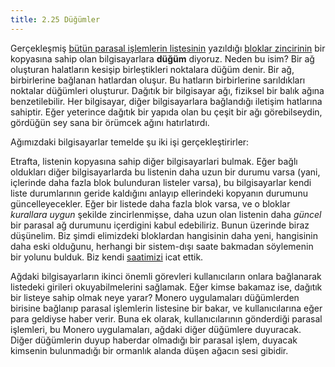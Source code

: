 ```yaml
---
title: 2.25 Düğümler
---
```


Gerçekleşmiş [bütün parasal işlemlerin
listesinin](2.10_money_ledger.md) yazıldığı [bloklar
zincirinin](2.11_blockchain.md) bir kopyasına sahip olan
bilgisayarlara **düğüm** diyoruz.  Neden bu isim?  Bir ağ oluşturan
halatların kesişip birleştikleri noktalara düğüm denir.  Bir ağ,
birbirlerine bağlanan hatlardan oluşur.  Bu hatların birbirlerine
sarıldıkları noktalar düğümleri oluşturur.  Dağıtık bir bilgisayar
ağı, fiziksel bir balık ağına benzetilebilir.  Her bilgisayar, diğer
bilgisayarlara bağlandığı iletişim hatlarına sahiptir.  Eğer yeterince
dağıtık bir yapıda olan bu çeşit bir ağı görebilseydin, gördüğün sey
sana bir örümcek ağını hatırlatırdı.

Ağımızdaki bilgisayarlar temelde şu iki işi gerçekleştirirler:

Etrafta, listenin kopyasına sahip diğer bilgisayarlari bulmak.  Eğer
bağlı oldukları diğer bilgisayarlarda bu listenin daha uzun bir durumu
varsa (yani, içlerinde daha fazla blok bulunduran listeler varsa), bu
bilgisayarlar kendi liste durumlarının geride kaldığını anlayıp
ellerindeki kopyanın durumunu güncelleyecekler.  Eğer bir listede daha
fazla blok varsa, ve o bloklar *kurallara uygun* şekilde
zincirlenmişse, daha uzun olan listenin daha *güncel* bir parasal ağ
durumunu içerdigini kabul edebiliriz.  Bunun üzerinde biraz düşünelim.
Biz şimdi elimizdeki bloklardan hangisinin daha yeni, hangisinin daha
eski olduğunu, herhangi bir sistem-dışı saate bakmadan söylemenin bir
yolunu bulduk.  Biz kendi [saatimizi](2.26_clock.md) icat ettik.

Ağdaki bilgisayarların ikinci önemli görevleri kullanıcıların onlara
bağlanarak listedeki girileri okuyabilmelerini sağlamak.  Eğer kimse
bakamaz ise, dağıtık bir listeye sahip olmak neye yarar?  Monero
uygulamaları düğümlerden birisine bağlanıp parasal işlemlerin
listesine bir bakar, ve kullanıcılarına eğer para geldiyse haber
verir.  Buna ek olarak, kullanıcılarının gönderdiği parasal işlemleri,
bu Monero uygulamaları, ağdaki diğer düğümlere duyuracak.  Diğer
düğümlerin duyup haberdar olmadığı bir parasal işlem, duyacak kimsenin
bulunmadığı bir ormanlık alanda düşen ağacın sesi gibidir.

